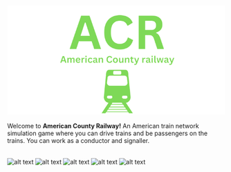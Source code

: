 ![alt text](https://raw.githubusercontent.com/Ishaanlikescandy/acr/main/ACR-removebg-preview.png)

Welcome to **American County Railway!** An American train network simulation game where you can drive trains and be passengers on the trains. You can work as a conductor and signaller.
######
![alt text](https://img.shields.io/badge/Watch-Trailer-red)
![alt text](https://img.shields.io/badge/Play-ACR-blue)
![alt text](https://img.shields.io/badge/Visit-Users%20Profile-success)
![alt text](https://img.shields.io/badge/View-Screenshots-yellow)
![alt text](https://img.shields.io/badge/Visit%20ACR-Discord-ff69b4)
